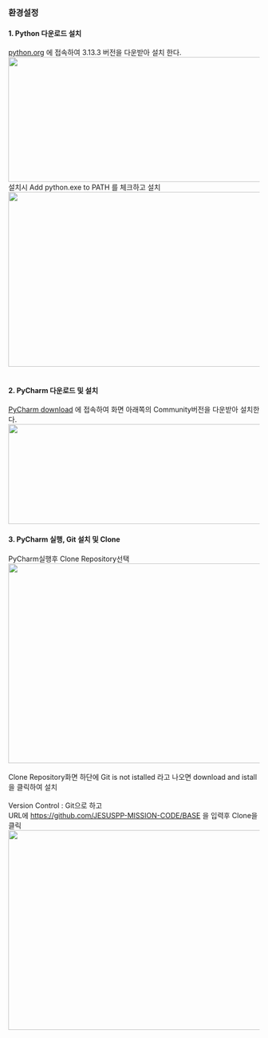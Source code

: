 
### 환경설정
#### 1. Python 다운로드 설치
[python.org](https://www.python.org/downloads/) 에 접속하여 3.13.3 버전을 다운받아 설치 한다.
<img src="https://github.com/user-attachments/assets/bce0984a-a3a3-4afd-a376-53b4b34eb346"  width="800px" height="250px"></img>  
설치시 Add python.exe to PATH 를 체크하고 설치  
<img src="https://github.com/user-attachments/assets/2155217f-9572-4f39-a6a0-96f2e2163a14" width="550px" height="350px"></img>  
<br>
#### 2. PyCharm 다운로드 및 설치
[PyCharm download](https://www.jetbrains.com/pycharm/download/?section=windows) 에 접속하여 화면 아래쪽의 Community버전을 다운받아 설치한다.
<img src="https://github.com/user-attachments/assets/0ed5fc61-56ac-4db9-9ff2-78f8fad22330"  width="800px" height="200px"></img>  

#### 3. PyCharm 실행, Git 설치 및 Clone
PyCharm실행후 Clone Repository선택  
<img src="https://github.com/user-attachments/assets/fce6f681-4555-4df0-af0b-38441d7a1124"  width="660px" height="400px"></img>  
<br>
Clone Repository화면 하단에 Git is not istalled 라고 나오면 download and istall 을 클릭하여 설치  
<br>
Version Control : Git으로 하고  
URL에  https://github.com/JESUSPP-MISSION-CODE/BASE  을 입력후 Clone을 클릭  
<img src="https://github.com/user-attachments/assets/a305ed36-f31d-4011-9c53-fbf26f49718b" width="660px" height="400px"></img>  

